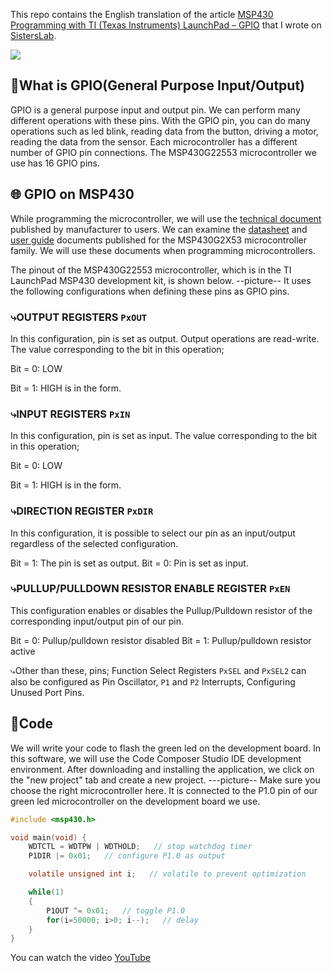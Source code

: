 This repo contains the English translation of the article [MSP430 Programming with TI (Texas Instruments) LaunchPad – GPIO](https://sisterslab.co/ti-launchpad-ile-msp430-programlama-gpio/) that I wrote on [SistersLab](https://sisterslab.co/).

[![](https://img.shields.io/badge/YouTubeVideo-passing-880414)](https://www.youtube.com/watch?v=iGFOYuTLY2k) 

## :closed_book:What is GPIO(General Purpose Input/Output)
GPIO is a general purpose input and output pin. We can perform many different operations with these pins. With the GPIO pin, you can do many operations such as led blink, reading data from the button, driving a motor, reading the data from the sensor. Each microcontroller has a different number of GPIO pin connections. The MSP430G22553 microcontroller we use has 16 GPIO pins.

## :globe_with_meridians:	GPIO on MSP430
While programming the microcontroller, we will use the [technical document](https://www.ti.com/product/MSP430G2553#tech-docs) published by manufacturer to users. We can examine the [datasheet](https://www.ti.com/lit/ds/symlink/msp430g2553.pdf?ts=1638097936795) and [user guide](https://www.ti.com/lit/ug/slau144j/slau144j.pdf?ts=1638097764802&ref_url=https%253A%252F%252Fwww.ti.com%252Fproduct%252FMSP430G2553%253FkeyMatch%253DMSP430G2553%2526tisearch%253Dsearch-everything%2526usecase%253DGPN) documents published for the MSP430G2X53 microcontroller family. We will use these documents when programming microcontrollers.

The pinout of the MSP430G22553 microcontroller, which is in the TI LaunchPad MSP430 development kit, is shown below.
--picture--
It uses the following configurations when defining these pins as GPIO pins. 

### ⤷OUTPUT REGISTERS `PxOUT`
In this configuration, pin is set as output. Output operations are read-write. The value corresponding to the bit in this operation;

Bit = 0: LOW

Bit = 1: HIGH  is in the form.

### ⤷INPUT REGISTERS `PxIN`
In this configuration, pin is set as input. The value corresponding to the bit in this operation;

Bit = 0: LOW

Bit = 1: HIGH  is in the form.

### ⤷DIRECTION REGISTER `PxDIR` 
In this configuration, it is possible to select our pin as an input/output regardless of the selected configuration.

Bit = 1: The pin is set as output.
Bit = 0: Pin is set as input.

### ⤷PULLUP/PULLDOWN RESISTOR ENABLE REGISTER `PxEN`
This configuration enables or disables the Pullup/Pulldown resistor of the corresponding input/output pin of our pin.

Bit = 0: Pullup/pulldown resistor disabled
Bit = 1: Pullup/pulldown resistor active

⤷Other than these, pins; Function Select Registers `PxSEL` and `PxSEL2` can also be configured as Pin Oscillator, `P1` and `P2` Interrupts, Configuring Unused Port Pins.

## :rocket:Code
We will write your code to flash the green led on the development board. In this software, we will use the Code Composer Studio IDE development environment. After downloading and installing the application, we click on the "new project" tab and create a new project. ---picture--
Make sure you choose the right microcontroller here. It is connected to the P1.0 pin of our green led microcontroller on the development board we use.

```c
#include <msp430.h>				

void main(void) {
	WDTCTL = WDTPW | WDTHOLD;   // stop watchdog timer
	P1DIR |= 0x01;   // configure P1.0 as output

	volatile unsigned int i;   // volatile to prevent optimization

	while(1)
	{
		P1OUT ^= 0x01;   // toggle P1.0
		for(i=50000; i>0; i--);   // delay
	}
}
```
You can watch the video [YouTube](https://www.youtube.com/watch?v=iGFOYuTLY2k) 

